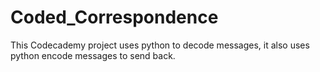 # Coded_Correspondence
This Codecademy project uses python to decode messages, it also uses python encode messages to send back.
